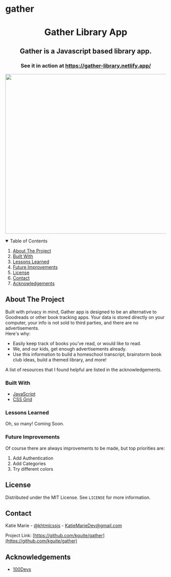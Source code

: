 # gather


  <h1 align="center">Gather Library App</h1>

  <h2 align="center">
    Gather is a Javascript based library app.</h2>
   <h3 align="center">See it in action at <a href="https://gather-library.netlify.app/">https://gather-library.netlify.app/</a></h3>

<p align="center">
  <img width="600" height="500" src="https://user-images.githubusercontent.com/33885541/128125536-ef9beb27-7961-47d2-8985-27554910cda9.png">
</p>




<!-- TABLE OF CONTENTS -->
<details open="open">
  <summary>Table of Contents</summary>
  <ol>
    <li>
      <a href="#about-the-project">About The Project</a>
      <li><a href="#built-with">Built With</a></li>
      <li><a href="#lessons-learned">Lessons Learned</a></li>
      <li><a href="#future-improvements">Future Improvements</a></li>
      <li><a href="#license">License</a></li>
      <li><a href="#contact">Contact</a></li>
      <li><a href="#acknowledgements">Acknowledgements</a></li>
  </ol>
</details>



<!-- ABOUT THE PROJECT -->
## About The Project

Built with privacy in mind, Gather app is designed to be an alternative to Goodreads or other book tracking apps.  Your data is stored directly on your computer,  your info is not sold to third parties, and there are no advertisements.<br>
Here's why:
* Easily keep track of books you've read, or would like to read.
* We, and our kids, get enough advertisements already.
* Use this information to build a homeschool transcript, brainstorm book club ideas, build a themed library, and more!

A list of resources that I found helpful are listed in the acknowledgements.

### Built With

* [JavaScript](https://javascript.com)
* [CSS Grid](https://cssgrid.com)


<!-- LESSONS-LEARNED -->
### Lessons Learned

Oh, so many! Coming Soon.

<!-- FUTURE-IMPROVEMENTS -->
### Future Improvements

Of course there are always improvements to be made, but top priorities are:
1.  Add Authentication
2.  Add Categories
3.  Try different colors




<!-- LICENSE -->
## License

Distributed under the MIT License. See `LICENSE` for more information.



<!-- CONTACT -->
## Contact

Katie Marie - [@khtmlcssjs](https://twitter.com/khtmlcssjs) - KatieMarieDev@gmail.com

Project Link: [https://github.com/kguite/gather](https://github.com/kguite/gather)



<!-- ACKNOWLEDGEMENTS -->
## Acknowledgements
* [100Devs](https://www.learnwithleon.com)






<!-- MARKDOWN LINKS & IMAGES -->
<!-- https://www.markdownguide.org/basic-syntax/#reference-style-links -->
[contributors-shield]: https://img.shields.io/github/contributors/othneildrew/Best-README-Template.svg?style=for-the-badge
[contributors-url]: https://github.com/othneildrew/Best-README-Template/graphs/contributors
[forks-shield]: https://img.shields.io/github/forks/othneildrew/Best-README-Template.svg?style=for-the-badge
[forks-url]: https://github.com/othneildrew/Best-README-Template/network/members
[stars-shield]: https://img.shields.io/github/stars/othneildrew/Best-README-Template.svg?style=for-the-badge
[stars-url]: https://github.com/othneildrew/Best-README-Template/stargazers
[issues-shield]: https://img.shields.io/github/issues/othneildrew/Best-README-Template.svg?style=for-the-badge
[issues-url]: https://github.com/othneildrew/Best-README-Template/issues
[license-shield]: https://img.shields.io/github/license/othneildrew/Best-README-Template.svg?style=for-the-badge
[license-url]: https://github.com/othneildrew/Best-README-Template/blob/master/LICENSE.txt
[linkedin-shield]: https://img.shields.io/badge/-LinkedIn-black.svg?style=for-the-badge&logo=linkedin&colorB=555
[linkedin-url]: https://linkedin.com/in/othneildrew
[product-screenshot]: images/screenshot.png


